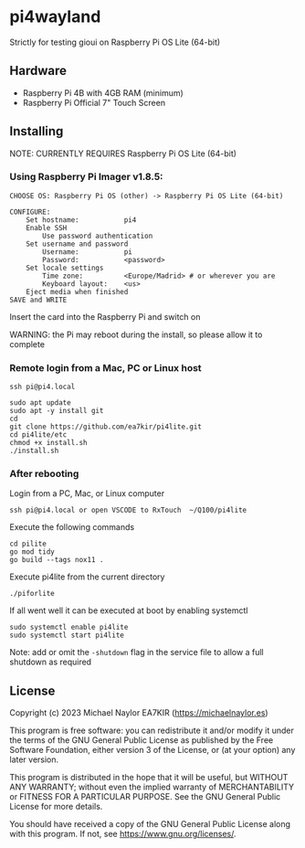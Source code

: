 # pi4wayland

Strictly for testing gioui on Raspberry Pi OS Lite (64-bit)

## Hardware
- Raspberry Pi 4B with 4GB RAM (minimum)
- Raspberry Pi Official 7" Touch Screen

## Installing

NOTE: CURRENTLY REQUIRES Raspberry Pi OS Lite (64-bit)

### Using Raspberry Pi Imager v1.8.5:
```
CHOOSE OS: Raspberry Pi OS (other) -> Raspberry Pi OS Lite (64-bit)

CONFIGURE:
	Set hostname:			pi4
	Enable SSH
		Use password authentication
	Set username and password
		Username:			pi
		Password: 			<password>
	Set locale settings
		Time zone:			<Europe/Madrid> # or wherever you are
		Keyboard layout:	<us>
	Eject media when finished
SAVE and WRITE
```

Insert the card into the Raspberry Pi and switch on

WARNING: the Pi may reboot during the install, so please allow it to complete

### Remote login from a Mac, PC or Linux host
```
ssh pi@pi4.local

sudo apt update
sudo apt -y install git
cd
git clone https://github.com/ea7kir/pi4lite.git
cd pi4lite/etc
chmod +x install.sh
./install.sh
```

### After rebooting
Login from a PC, Mac, or Linux computer
```
ssh pi@pi4.local or open VSCODE to RxTouch  ~/Q100/pi4lite
```
Execute the following commands
```
cd pilite
go mod tidy
go build --tags nox11 .
```
Execute pi4lite from the current directory
```
./piforlite
```
If all went well it can be executed at boot by enabling systemctl
```
sudo systemctl enable pi4lite
sudo systemctl start pi4lite
```
Note: add or omit the ```-shutdown``` flag in the service file to allow a full shutdown as required

## License
Copyright (c) 2023 Michael Naylor EA7KIR (https://michaelnaylor.es)

This program is free software: you can redistribute it and/or modify it under the terms of the GNU General Public License as published by the Free Software Foundation, either version 3 of the License, or (at your option) any later version.

This program is distributed in the hope that it will be useful, but WITHOUT ANY WARRANTY; without even the implied warranty of MERCHANTABILITY or FITNESS FOR A PARTICULAR PURPOSE. See the GNU General Public License for more details.

You should have received a copy of the GNU General Public License along with this program. If not, see https://www.gnu.org/licenses/.

